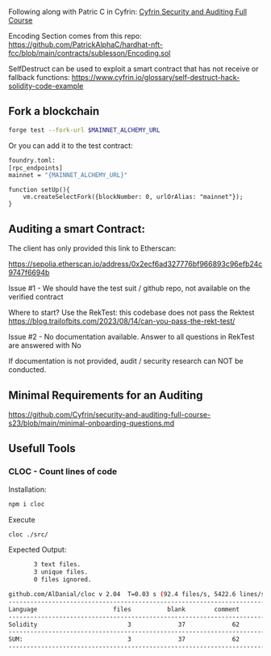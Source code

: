 Following along with Patric C in Cyfrin:
[Cyfrin Security and Auditing Full Course](https://github.com/Cyfrin/security-and-auditing-full-course-s23)

Encoding Section comes from this repo:
https://github.com/PatrickAlphaC/hardhat-nft-fcc/blob/main/contracts/sublesson/Encoding.sol

SelfDestruct can be used to exploit a smart contract that has not receive or fallback functions:
https://www.cyfrin.io/glossary/self-destruct-hack-solidity-code-example

## Fork a blockchain
```bash
forge test --fork-url $MAINNET_ALCHEMY_URL
```

Or you can add it to the test contract:
```bash
foundry.toml:
[rpc_endpoints]
mainnet = "{MAINNET_ALCHEMY_URL}"
```
```solidity
function setUp(){
    vm.createSelectFork({blockNumber: 0, urlOrAlias: "mainnet"});
}
```

## Auditing a smart Contract:
The client has only provided this link to Etherscan:

https://sepolia.etherscan.io/address/0x2ecf6ad327776bf966893c96efb24c9747f6694b

Issue #1 - We should have the test suit / github repo, not available on the verified contract

Where to start?
Use the RekTest: this codebase does not pass the Rektest
https://blog.trailofbits.com/2023/08/14/can-you-pass-the-rekt-test/

Issue #2 - No documentation available. Answer to all questions in RekTest are answered with No

If documentation is not provided, audit / security research can NOT be conducted.

## Minimal Requirements for an Auditing
https://github.com/Cyfrin/security-and-auditing-full-course-s23/blob/main/minimal-onboarding-questions.md

## Usefull Tools
### CLOC - Count lines of code

Installation:
```bash
npm i cloc
```
Execute
```bash
cloc ./src/
```
Expected Output:
```bash
       3 text files.
       3 unique files.                              
       0 files ignored.

github.com/AlDanial/cloc v 2.04  T=0.03 s (92.4 files/s, 5422.6 lines/s)
-------------------------------------------------------------------------------
Language                     files          blank        comment           code
-------------------------------------------------------------------------------
Solidity                         3             37             62             77
-------------------------------------------------------------------------------
SUM:                             3             37             62             77
-------------------------------------------------------------------------------
```

